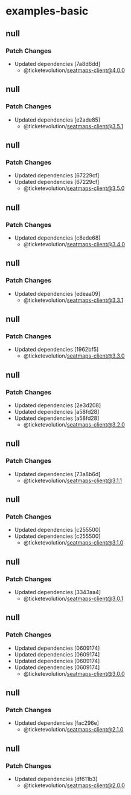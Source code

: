 # examples-basic

## null

### Patch Changes

- Updated dependencies [7a8d6dd]
  - @ticketevolution/seatmaps-client@4.0.0

## null

### Patch Changes

- Updated dependencies [e2ade85]
  - @ticketevolution/seatmaps-client@3.5.1

## null

### Patch Changes

- Updated dependencies [67229cf]
- Updated dependencies [67229cf]
  - @ticketevolution/seatmaps-client@3.5.0

## null

### Patch Changes

- Updated dependencies [c8ede68]
  - @ticketevolution/seatmaps-client@3.4.0

## null

### Patch Changes

- Updated dependencies [edeaa09]
  - @ticketevolution/seatmaps-client@3.3.1

## null

### Patch Changes

- Updated dependencies [1962bf5]
  - @ticketevolution/seatmaps-client@3.3.0

## null

### Patch Changes

- Updated dependencies [2e3d208]
- Updated dependencies [a58fd28]
- Updated dependencies [a58fd28]
  - @ticketevolution/seatmaps-client@3.2.0

## null

### Patch Changes

- Updated dependencies [73a8b6d]
  - @ticketevolution/seatmaps-client@3.1.1

## null

### Patch Changes

- Updated dependencies [c255500]
- Updated dependencies [c255500]
  - @ticketevolution/seatmaps-client@3.1.0

## null

### Patch Changes

- Updated dependencies [3343aa4]
  - @ticketevolution/seatmaps-client@3.0.1

## null

### Patch Changes

- Updated dependencies [0609174]
- Updated dependencies [0609174]
- Updated dependencies [0609174]
- Updated dependencies [0609174]
  - @ticketevolution/seatmaps-client@3.0.0

## null

### Patch Changes

- Updated dependencies [fac296e]
  - @ticketevolution/seatmaps-client@2.1.0

## null

### Patch Changes

- Updated dependencies [df611b3]
  - @ticketevolution/seatmaps-client@2.0.0
